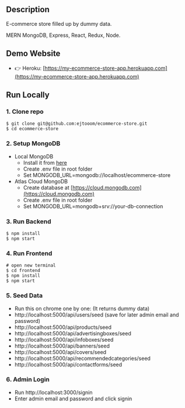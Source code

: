 
## Description

E-commerce store filled up by dummy data. 

MERN MongoDB, Express, React, Redux, Node.

## Demo Website
- 👉 Heroku: [https://my-ecommerce-store-app.herokuapp.com](https://my-ecommerce-store-app.herokuapp.com)

## Run Locally

### 1. Clone repo

```
$ git clone git@github.com:ejtooom/ecommerce-store.git
$ cd ecommerce-store
```

### 2. Setup MongoDB
- Local MongoDB
  - Install it from [here](https://www.mongodb.com/try/download/community)
  - Create .env file in root folder
  - Set MONGODB_URL=mongodb://localhost/ecommerce-store
- Atlas Cloud MongoDB
  - Create database at [https://cloud.mongodb.com](https://cloud.mongodb.com)
  - Create .env file in root folder
  - Set MONGODB_URL=mongodb+srv://your-db-connection

### 3. Run Backend

```
$ npm install
$ npm start
```

### 4. Run Frontend

```
# open new terminal
$ cd frontend
$ npm install
$ npm start
```

### 5. Seed Data

- Run this on chrome one by one: (It returns dummy data)
- http://localhost:5000/api/users/seed (save for later admin email and password)
- http://localhost:5000/api/products/seed
- http://localhost:5000/api/advertisingboxes/seed
- http://localhost:5000/api/infoboxes/seed
- http://localhost:5000/api/banners/seed
- http://localhost:5000/api/covers/seed
- http://localhost:5000/api/recommendedcategories/seed
- http://localhost:5000/api/contactforms/seed

### 6. Admin Login

- Run http://localhost:3000/signin
- Enter admin email and password and click signin